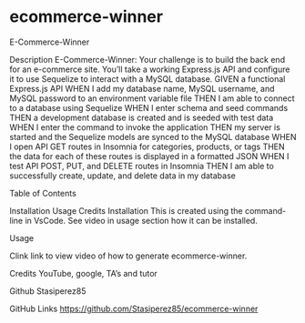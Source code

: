 # ecommerce-winner

E-Commerce-Winner

Description E-Commerce-Winner: Your challenge is to build the back end for an e-commerce site. You’ll take a working Express.js API and configure it to use Sequelize to interact with a MySQL database. GIVEN a functional Express.js API
WHEN I add my database name, MySQL username, and MySQL password to an environment variable file
THEN I am able to connect to a database using Sequelize
WHEN I enter schema and seed commands
THEN a development database is created and is seeded with test data
WHEN I enter the command to invoke the application
THEN my server is started and the Sequelize models are synced to the MySQL database
WHEN I open API GET routes in Insomnia for categories, products, or tags
THEN the data for each of these routes is displayed in a formatted JSON
WHEN I test API POST, PUT, and DELETE routes in Insomnia
THEN I am able to successfully create, update, and delete data in my database

Table of Contents

Installation Usage Credits Installation This is created using the command-line in VsCode. See video in usage section how it can be installed.

Usage

Clink link to view video of how to generate ecommerce-winner. 

Credits YouTube, google, TA’s and tutor

Github Stasiperez85

GitHub Links https://github.com/Stasiperez85/ecommerce-winner


